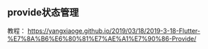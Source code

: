 ## provide状态管理
教程： https://yangxiaoge.github.io/2019/03/18/2019-3-18-Flutter-%E7%8A%B6%E6%80%81%E7%AE%A1%E7%90%86-Provide/